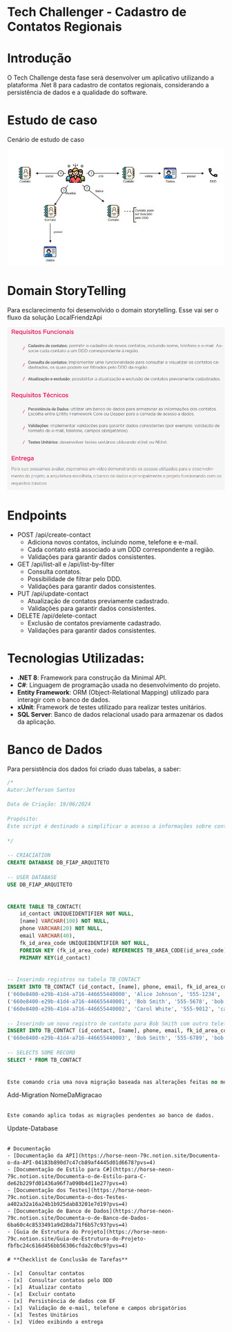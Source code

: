 # Tech Challenger - Cadastro de Contatos Regionais

# Introdução

O Tech Challenge desta fase será desenvolver um aplicativo utilizando a plataforma .Net 8 para cadastro de contatos regionais, considerando a persistência de dados e a qualidade do software.

# Estudo de caso

Cenário de estudo de caso

![Cenário de estudo de caso](LocalFriendzApi/imgs/story.png)

# Domain StoryTelling

Para esclarecimento foi desenvolvido o domain storytelling. Esse vai ser o fluxo da solução LocalFriendzApi

![ Esse vai ser o fluxo da solução LocalFriendzApi](LocalFriendzApi/imgs/requisitos.png)

# Endpoints

- POST /api/create-contact
  - Adiciona novos contatos, incluindo nome, telefone e e-mail.
  - Cada contato está associado a um DDD correspondente a região.
  - Validações para garantir dados consistentes.
- GET /api/list-all e /api/list-by-filter
  - Consulta contatos.
  - Possibilidade de filtrar pelo DDD.
  - Validações para garantir dados consistentes.
- PUT /api/update-contact
  - Atualização de contatos previamente cadastrado.
  - Validações para garantir dados consistentes.
- DELETE /api/delete-contact
  - Exclusão de contatos previamente cadastrado.
  - Validações para garantir dados consistentes.

# Tecnologias Utilizadas:

- **.NET 8**: Framework para construção da Minimal API.
- **C#**: Linguagem de programação usada no desenvolvimento do projeto.
- **Entity Framework**: ORM (Object-Relational Mapping) utilizado para interagir com o banco de dados.
- **xUnit**: Framework de testes utilizado para realizar testes unitários.
- **SQL Server**: Banco de dados relacional usado para armazenar os dados da aplicação.

# Banco de Dados

Para persistência dos dados foi criado duas tabelas, a saber:

```sql
/*
Autor:Jefferson Santos

Data de Criação: 19/06/2024

Propósito:
Este script é destinado a simplificar o acesso a informações sobre contatos.

*/

-- CRIACIATION
CREATE DATABASE DB_FIAP_ARQUITETO

-- USER DATABASE
USE DB_FIAP_ARQUITETO


CREATE TABLE TB_CONTACT(
	id_contact UNIQUEIDENTIFIER NOT NULL,
	[name] VARCHAR(100) NOT NULL,
	phone VARCHAR(20) NOT NULL,
	email VARCHAR(40),
	fk_id_area_code UNIQUEIDENTIFIER NOT NULL,
	FOREIGN KEY (fk_id_area_code) REFERENCES TB_AREA_CODE(id_area_code),
	PRIMARY KEY(id_contact)


-- Inserindo registros na tabela TB_CONTACT
INSERT INTO TB_CONTACT (id_contact, [name], phone, email, fk_id_area_code) VALUES
('660e8400-e29b-41d4-a716-446655440000', 'Alice Johnson', '555-1234', 'alice.johnson@example.com', '550e8400-e29b-41d4-a716-446655440000'),
('660e8400-e29b-41d4-a716-446655440001', 'Bob Smith', '555-5678', 'bob.smith@example.com', '550e8400-e29b-41d4-a716-446655440001'),
('660e8400-e29b-41d4-a716-446655440002', 'Carol White', '555-9012', 'carol.white@example.com', '550e8400-e29b-41d4-a716-446655440002');

-- Inserindo um novo registro de contato para Bob Smith com outro telefone
INSERT INTO TB_CONTACT (id_contact, [name], phone, email, fk_id_area_code) VALUES
('660e8400-e29b-41d4-a716-446655440003', 'Bob Smith', '555-6789', 'bob.smith@example.com', '550e8400-e29b-41d4-a716-446655440001');

-- SELECTS SOME RECORD
SELECT * FROM TB_CONTACT


Este comando cria uma nova migração baseada nas alterações feitas no modelo de dados.

```

Add-Migration NomeDaMigracao

```

Este comando aplica todas as migrações pendentes ao banco de dados.

```

Update-Database

```

# Documentação
- [Documentação da API](https://horse-neon-79c.notion.site/Documenta-o-da-API-04183b890d7c47cb89af4445d01d6678?pvs=4)
- [Documentação de Estilo para C#](https://horse-neon-79c.notion.site/Documenta-o-de-Estilo-para-C-de62b229fd01436a96f7a090b4d11e27?pvs=4)
- [Documentação dos Testes](https://horse-neon-79c.notion.site/Documenta-o-dos-Testes-a402a32a16a24b1b925dab83201e7d19?pvs=4)
- [Documentação de Banco de Dados](https://horse-neon-79c.notion.site/Documenta-o-de-Banco-de-Dados-6ba60c4c8533491a9d28da71f6b57c93?pvs=4)
- [Guia de Estrutura do Projeto](https://horse-neon-79c.notion.site/Guia-de-Estrutura-do-Projeto-fbfbc24c616d456bb56306cfda2c0bc9?pvs=4)

# **Checklist de Conclusão de Tarefas**

- [x]  Consultar contatos
- [x]  Consultar contatos pelo DDD
- [x]  Atualizar contato
- [x]  Excluir contato
- [x]  Persistência de dados com EF
- [x]  Validação de e-mail, telefone e campos obrigatórios
- [x]  Testes Unitários
- [x]  Vídeo exibindo a entrega



```
